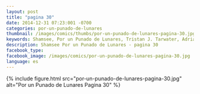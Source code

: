 ```yaml
---
layout: post
title: "pagina 30"
date: 2014-12-31 07:23:001 -0700
categories: por-un-punado-de-lunares
thumbnail: /images/comics/thumbs/por-un-punado-de-lunares-pagina-30.jpg
keywords: Shamsee, Por un Punado de Lunares, Tristan J. Tarwater, Adrian Ricker
description: Shamsee Por un Punado de Lunares - pagina 30
facebook_type: 
facebook_image: /images/comics/por-un-punado-de-lunares-pagina-30.jpg
language: es
---
```

{% include figure.html src="por-un-punado-de-lunares-pagina-30.jpg" alt="Por un Punado de Lunares Pagina 30" %}